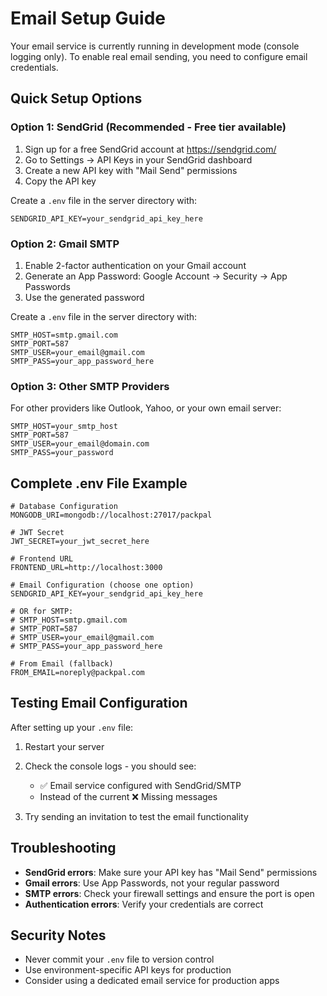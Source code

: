 # Email Setup Guide

Your email service is currently running in development mode (console logging only). To enable real email sending, you need to configure email credentials.

## Quick Setup Options

### Option 1: SendGrid (Recommended - Free tier available)

1. Sign up for a free SendGrid account at https://sendgrid.com/
2. Go to Settings → API Keys in your SendGrid dashboard
3. Create a new API key with "Mail Send" permissions
4. Copy the API key

Create a `.env` file in the server directory with:
```
SENDGRID_API_KEY=your_sendgrid_api_key_here
```

### Option 2: Gmail SMTP

1. Enable 2-factor authentication on your Gmail account
2. Generate an App Password: Google Account → Security → App Passwords
3. Use the generated password

Create a `.env` file in the server directory with:
```
SMTP_HOST=smtp.gmail.com
SMTP_PORT=587
SMTP_USER=your_email@gmail.com
SMTP_PASS=your_app_password_here
```

### Option 3: Other SMTP Providers

For other providers like Outlook, Yahoo, or your own email server:

```
SMTP_HOST=your_smtp_host
SMTP_PORT=587
SMTP_USER=your_email@domain.com
SMTP_PASS=your_password
```

## Complete .env File Example

```
# Database Configuration
MONGODB_URI=mongodb://localhost:27017/packpal

# JWT Secret
JWT_SECRET=your_jwt_secret_here

# Frontend URL
FRONTEND_URL=http://localhost:3000

# Email Configuration (choose one option)
SENDGRID_API_KEY=your_sendgrid_api_key_here

# OR for SMTP:
# SMTP_HOST=smtp.gmail.com
# SMTP_PORT=587
# SMTP_USER=your_email@gmail.com
# SMTP_PASS=your_app_password_here

# From Email (fallback)
FROM_EMAIL=noreply@packpal.com
```

## Testing Email Configuration

After setting up your `.env` file:

1. Restart your server
2. Check the console logs - you should see:
   - ✅ Email service configured with SendGrid/SMTP
   - Instead of the current ❌ Missing messages

3. Try sending an invitation to test the email functionality

## Troubleshooting

- **SendGrid errors**: Make sure your API key has "Mail Send" permissions
- **Gmail errors**: Use App Passwords, not your regular password
- **SMTP errors**: Check your firewall settings and ensure the port is open
- **Authentication errors**: Verify your credentials are correct

## Security Notes

- Never commit your `.env` file to version control
- Use environment-specific API keys for production
- Consider using a dedicated email service for production apps 